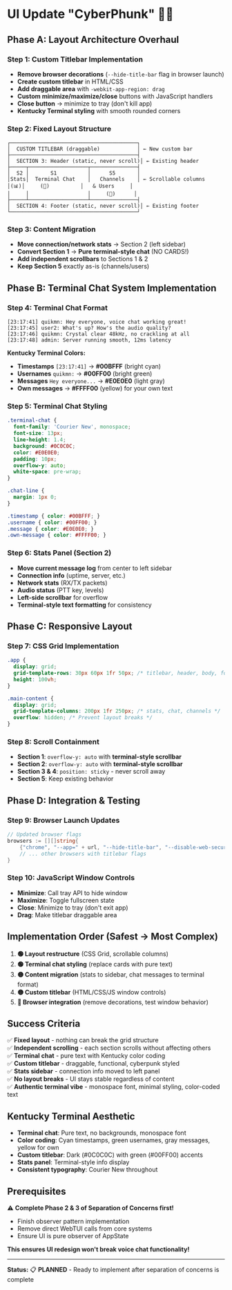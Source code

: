 # UI Update "CyberPhunk" 🎯🔥

## **Phase A: Layout Architecture Overhaul**

### **Step 1: Custom Titlebar Implementation**
- **Remove browser decorations** (`--hide-title-bar` flag in browser launch)
- **Create custom titlebar** in HTML/CSS
- **Add draggable area** with `-webkit-app-region: drag`
- **Custom minimize/maximize/close** buttons with JavaScript handlers
- **Close button** → minimize to tray (don't kill app)
- **Kentucky Terminal styling** with smooth rounded corners

### **Step 2: Fixed Layout Structure** 
```
┌─────────────────────────────────────────┐
│  CUSTOM TITLEBAR (draggable)            │ ← New custom bar
├─────────────────────────────────────────┤
│  SECTION 3: Header (static, never scroll)│ ← Existing header
├─────┬───────────────────┬───────────────┤
│  S2 │       S1          │      S5       │
│Stats│  Terminal Chat    │   Channels    │ ← Scrollable columns
│(📊)│     (💬)          │   & Users     │
│     │                   │     (👥)      │
├─────┴───────────────────┴───────────────┤
│  SECTION 4: Footer (static, never scroll)│ ← Existing footer
└─────────────────────────────────────────┘
```

### **Step 3: Content Migration**
- **Move connection/network stats** → Section 2 (left sidebar)
- **Convert Section 1** → **Pure terminal-style chat** (NO CARDS!)
- **Add independent scrollbars** to Sections 1 & 2
- **Keep Section 5** exactly as-is (channels/users)

## **Phase B: Terminal Chat System Implementation**

### **Step 4: Terminal Chat Format**
```
[23:17:41] quikmn: Hey everyone, voice chat working great!
[23:17:45] user2: What's up? How's the audio quality?
[23:17:46] quikmn: Crystal clear 48kHz, no crackling at all
[23:17:48] admin: Server running smooth, 12ms latency
```

**Kentucky Terminal Colors:**
- **Timestamps** `[23:17:41]` → **#00BFFF** (bright cyan)
- **Usernames** `quikmn:` → **#00FF00** (bright green)  
- **Messages** `Hey everyone...` → **#E0E0E0** (light gray)
- **Own messages** → **#FFFF00** (yellow) for your own text

### **Step 5: Terminal Chat Styling**
```css
.terminal-chat {
  font-family: 'Courier New', monospace;
  font-size: 13px;
  line-height: 1.4;
  background: #0C0C0C;
  color: #E0E0E0;
  padding: 10px;
  overflow-y: auto;
  white-space: pre-wrap;
}

.chat-line {
  margin: 1px 0;
}

.timestamp { color: #00BFFF; }
.username { color: #00FF00; }
.message { color: #E0E0E0; }
.own-message { color: #FFFF00; }
```

### **Step 6: Stats Panel (Section 2)**
- **Move current message log** from center to left sidebar
- **Connection info** (uptime, server, etc.)
- **Network stats** (RX/TX packets)
- **Audio status** (PTT key, levels)
- **Left-side scrollbar** for overflow
- **Terminal-style text formatting** for consistency

## **Phase C: Responsive Layout**

### **Step 7: CSS Grid Implementation**
```css
.app {
  display: grid;
  grid-template-rows: 30px 60px 1fr 50px; /* titlebar, header, body, footer */
  height: 100vh;
}

.main-content {
  display: grid;
  grid-template-columns: 200px 1fr 250px; /* stats, chat, channels */
  overflow: hidden; /* Prevent layout breaks */
}
```

### **Step 8: Scroll Containment**
- **Section 1**: `overflow-y: auto` with **terminal-style scrollbar**
- **Section 2**: `overflow-y: auto` with **terminal-style scrollbar**  
- **Section 3 & 4**: `position: sticky` - never scroll away
- **Section 5**: Keep existing behavior

## **Phase D: Integration & Testing**

### **Step 9: Browser Launch Updates**
```go
// Updated browser flags
browsers := [][]string{
    {"chrome", "--app=" + url, "--hide-title-bar", "--disable-web-security"},
    // ... other browsers with titlebar flags
}
```

### **Step 10: JavaScript Window Controls**
- **Minimize**: Call tray API to hide window
- **Maximize**: Toggle fullscreen state  
- **Close**: Minimize to tray (don't exit app)
- **Drag**: Make titlebar draggable area

## **Implementation Order (Safest → Most Complex)**

1. **🟢 Layout restructure** (CSS Grid, scrollable columns)
2. **🟢 Terminal chat styling** (replace cards with pure text)
3. **🟡 Content migration** (stats to sidebar, chat messages to terminal format)  
4. **🟡 Custom titlebar** (HTML/CSS/JS window controls)
5. **🔴 Browser integration** (remove decorations, test window behavior)

## **Success Criteria**

✅ **Fixed layout** - nothing can break the grid structure  
✅ **Independent scrolling** - each section scrolls without affecting others  
✅ **Terminal chat** - pure text with Kentucky color coding  
✅ **Custom titlebar** - draggable, functional, cyberpunk styled  
✅ **Stats sidebar** - connection info moved to left panel  
✅ **No layout breaks** - UI stays stable regardless of content  
✅ **Authentic terminal vibe** - monospace font, minimal styling, color-coded text

## **Kentucky Terminal Aesthetic**

- **Terminal chat**: Pure text, no backgrounds, monospace font
- **Color coding**: Cyan timestamps, green usernames, gray messages, yellow for own
- **Custom titlebar**: Dark (#0C0C0C) with green (#00FF00) accents
- **Stats panel**: Terminal-style info display
- **Consistent typography**: Courier New throughout

## **Prerequisites**

⚠️ **Complete Phase 2 & 3 of Separation of Concerns first!**
- Finish observer pattern implementation
- Remove direct WebTUI calls from core systems
- Ensure UI is pure observer of AppState

**This ensures UI redesign won't break voice chat functionality!**

---

**Status:** 📋 **PLANNED** - Ready to implement after separation of concerns is complete